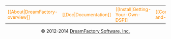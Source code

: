 <div align="center">
<table border=0 style="font-size: 14px; color: darkorange;" color=darkorange><tr><td>[[About|DreamFactory-overview]]</td><td>[[Doc|Documentation]]</td><td>[[Install|Getting-Your-Own-DSP]]</td><td>[[Community|platform-and-community]]</td></tr></table>
</div>

<p align="center">
&copy; 2012-2014 <a href="https://www.dreamfactory.com/" target="_blank">DreamFactory Software, Inc.</a>
</p>

[dfcom]: https://www.dreamfactory.com/  "DreamFactory.com"